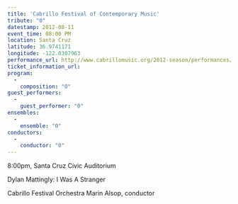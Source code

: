 ```yaml
---
title: 'Cabrillo Festival of Contemporary Music'
tribute: "0"
datestamp: 2012-08-11
event_time: 08:00 PM
location: Santa Cruz
latitude: 36.9741171
longitude: -122.0307963
performance_url: http://www.cabrillomusic.org/2012-season/performances/rose-of-the-winds.html
ticket_information_url: 
program: 
  -
    composition: "0"
guest_performers: 
  -
    guest_performer: "0"
ensembles: 
  -
    ensemble: "0"
conductors: 
  -
    conductor: "0"
---
```

8:00pm, Santa Cruz Civic Auditorium

Dylan Mattingly: I Was A Stranger

Cabrillo Festival Orchestra
Marin Alsop, conductor